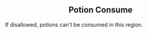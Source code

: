 <h2 style="text-align:center;"> Potion Consume </h2>

If disallowed, potions can't be consumed in this region.

